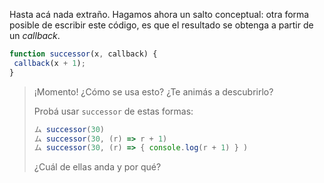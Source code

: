 Hasta acá nada extraño. Hagamos ahora un salto conceptual: otra forma posible de escribir este código, es que el resultado se obtenga a partir de un _callback_.

```javascript
function successor(x, callback) {
 callback(x + 1);
}
```

> ¡Momento! ¿Cómo se usa esto? ¿Te animás a descubrirlo? 
> 
> Probá usar `successor` de estas formas:  
>
> ```javascript
> ム successor(30)
> ム successor(30, (r) => r + 1)
> ム successor(30, (r) => { console.log(r + 1) } )
> ```
>
> ¿Cuál de ellas anda y por qué?